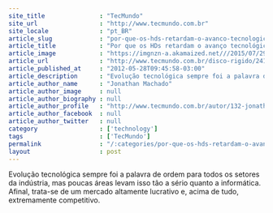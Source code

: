 ```yaml
---
site_title               : "TecMundo"
site_url                 : "http://www.tecmundo.com.br"
site_locale              : "pt_BR"
article_slug             : "por-que-os-hds-retardam-o-avanco-tecnologico-dos-pcs"
article_title            : "Por que os HDs retardam o avanço tecnológico dos PCs?"
article_image            : "https://imgnzn-a.akamaized.net///2015/07/29/29153407375107-t1200x480.jpg"
article_url              : "http://www.tecmundo.com.br/disco-rigido/24148-por-que-os-hds-retardam-o-avanco-tecnologico-dos-pcs-.htm"
article_published_at     : "2012-05-28T09:45:58-03:00"
article_description      : "Evolução tecnológica sempre foi a palavra de ordem para todos os setores da indústria, mas poucas áreas levam isso tão a sério quanto a informática. Afinal, trata-se de um mercado altamente lucrativo e, acima de tudo, extremamente competitivo."
article_author_name      : "Jonathan Machado"
article_author_image     : null
article_author_biography : null
article_author_profile   : "http://www.tecmundo.com.br/autor/132-jonathan-machado/"
article_author_facebook  : null
article_author_twitter   : null
category                 : ['technology']
tags                     : ['TecMundo']
permalink                : "/:categories/por-que-os-hds-retardam-o-avanco-tecnologico-dos-pcs/"
layout                   : post
---
```


Evolução tecnológica sempre foi a palavra de ordem para todos os setores da indústria, mas poucas áreas levam isso tão a sério quanto a informática. Afinal, trata-se de um mercado altamente lucrativo e, acima de tudo, extremamente competitivo.
